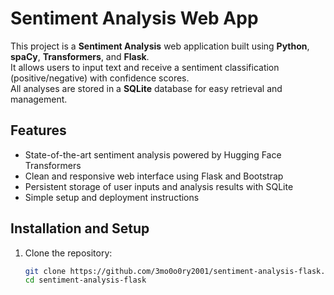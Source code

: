 # Sentiment Analysis Web App

This project is a **Sentiment Analysis** web application built using **Python**, **spaCy**, **Transformers**, and **Flask**.  
It allows users to input text and receive a sentiment classification (positive/negative) with confidence scores.  
All analyses are stored in a **SQLite** database for easy retrieval and management.

## Features

- State-of-the-art sentiment analysis powered by Hugging Face Transformers  
- Clean and responsive web interface using Flask and Bootstrap  
- Persistent storage of user inputs and analysis results with SQLite  
- Simple setup and deployment instructions  

## Installation and Setup

1. Clone the repository:  
   ```bash
   git clone https://github.com/3mo0o0ry2001/sentiment-analysis-flask.git
   cd sentiment-analysis-flask
